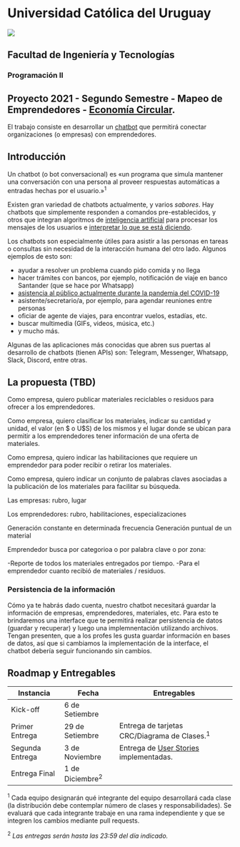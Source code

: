 # Universidad Católica del Uruguay
<img src="https://ucu.edu.uy/sites/all/themes/univer/logo.png"> 

## Facultad de Ingeniería y Tecnologías
### Programación II

## Proyecto 2021 - Segundo Semestre - Mapeo de Emprendedores - [Economía Circular](https://es.wikipedia.org/wiki/Econom%C3%ADa_circular).

El trabajo consiste en desarrollar un [chatbot](https://es.wikipedia.org/wiki/Bot_conversacional) que permitirá conectar organizaciones (o empresas) con emprendedores. 

## Introducción
Un chatbot (o bot conversacional) es «un programa que simula mantener una conversación con una persona al proveer respuestas automáticas a entradas hechas por el usuario.»<sup>1</sup>

Existen gran variedad de chatbots actualmente, y varios _sabores_. Hay chatbots que simplemente responden a comandos pre-establecidos, y otros que integran algoritmos de [inteligencia artificial](https://es.wikipedia.org/wiki/Inteligencia_artificial) para procesar los mensajes de los usuarios e [interpretar lo que se está diciendo](https://es.wikipedia.org/wiki/Procesamiento_de_lenguajes_naturales).

Los chatbots son especialmente útiles para asistir a las personas en tareas o consultas sin necesidad de la interacción humana del otro lado. Algunos ejemplos de esto son:

- ayudar a resolver un problema cuando pido comida y no llega
- hacer trámites con bancos, por ejemplo, notificación de viaje en banco Santander (que se hace por Whatsapp)
- [asistencia al público actualmente durante la pandemia del COVID-19](https://www.gub.uy/ministerio-salud-publica/coronavirus)
- asistente/secretario/a, por ejemplo, para agendar reuniones entre personas
- oficiar de agente de viajes, para encontrar vuelos, estadías, etc.
- buscar multimedia (GIFs, videos, música, etc.)
- y mucho más.

Algunas de las aplicaciones más conocidas que abren sus puertas al desarrollo de chatbots (tienen APIs) son: Telegram, Messenger, Whatsapp, Slack, Discord, entre otras.

## La propuesta (TBD)

Como empresa, quiero publicar materiales reciclables o residuos para ofrecer a los emprendedores.

Como empresa, quiero clasificar los materiales, indicar su cantidad y unidad, el valor (en $ o U$S) de los mismos y el lugar donde se ubican para permitir a los emprendedores tener información de una oferta de materiales.

Como empresa, quiero indicar las habilitaciones que requiere un emprendedor para poder recibir o retirar los materiales.

Como empresa, quiero indicar un conjunto de palabras claves asociadas a la publicación de los materiales para facilitar su búsqueda.


Las empresas: rubro, lugar 

Los emprendedores: rubro, habilitaciones, especializaciones

Generación constante en determinada frecuencia
Generación puntual de un material

Emprendedor busca por categorioa o por palabra clave o por zona:


-Reporte de todos los materiales entregados por tiempo.
-Para el emprendedor cuanto recibió de materiales / residuos.

### Persistencia de la información
Cómo ya te habrás dado cuenta, nuestro chatbot necesitará guardar la información de empresas, emprendedores, materiales, etc. Para esto te brindaremos una interface que te permitirá realizar persistencia de datos (guardar y recuperar) y luego una implemnentación utilizando archivos. Tengan presenten, que a los profes les gusta guardar información en bases de datos, así que si cambiamos la implementación de la interface, el chatbot debería seguir funcionando sin cambios.

## Roadmap y Entregables
| Instancia | Fecha | Entregables |
| --- | --- | --- |
| Kick-off | 6 de Setiembre |
| Primer Entrega | 29 de Setiembre | Entrega de tarjetas CRC/Diagrama de Clases.<sup>1</sup>
| Segunda Entrega | 3 de Noviembre | Entrega de [User Stories](https://es.wikipedia.org/wiki/Historias_de_usuario) implementadas.
| Entrega Final | 1 de Diciembre<sup>2</sup>|

<sup>1</sup> Cada equipo designarán qué integrante del equipo desarrollará cada clase (la distribución debe contemplar número de clases y responsabilidades). Se evaluará que cada integrante trabaje en una rama independiente y que se integren los cambios mediante pull requests.

<sup>2</sup> _Las entregas serán hasta las 23:59 del día indicado._
